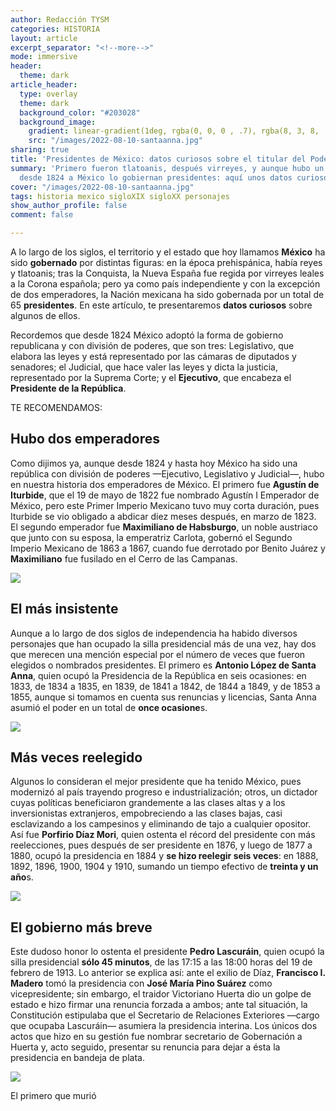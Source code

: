 ```yaml
---
author: Redacción TYSM
categories: HISTORIA
layout: article
excerpt_separator: "<!--more-->"
mode: immersive
header:
  theme: dark
article_header:
  type: overlay
  theme: dark
  background_color: "#203028"
  background_image:
    gradient: linear-gradient(1deg, rgba(0, 0, 0 , .7), rgba(8, 3, 8, .9))
    src: "/images/2022-08-10-santaanna.jpg"
sharing: true
title: 'Presidentes de México: datos curiosos sobre el titular del Poder Ejecutivo'
summary: 'Primero fueron tlatoanis, después virreyes, y aunque hubo un par de emperadores
  desde 1824 a México lo gobiernan presidentes: aquí unos datos curiosos… '
cover: "/images/2022-08-10-santaanna.jpg"
tags: historia mexico sigloXIX sigloXX personajes
show_author_profile: false
comment: false

---
```

A lo largo de los siglos, el territorio y el estado que hoy llamamos **México** ha sido **gobernado** por distintas figuras: en la época prehispánica, había reyes y tlatoanis; tras la Conquista, la Nueva España fue regida por virreyes leales a la Corona española; pero ya como país independiente y con la excepción de dos emperadores, la Nación mexicana ha sido gobernada por un total de 65 **presidentes**. En este artículo, te presentaremos **datos curiosos** sobre algunos de ellos.

Recordemos que desde 1824 México adoptó la forma de gobierno republicana y con división de poderes, que son tres: Legislativo, que elabora las leyes y está representado por las cámaras de diputados y senadores; el Judicial, que hace valer las leyes y dicta la justicia, representado por la Suprema Corte; y el **Ejecutivo**, que encabeza el **Presidente de la República**.

TE RECOMENDAMOS:

## Hubo dos emperadores

Como dijimos ya, aunque desde 1824 y hasta hoy México ha sido una república con división de poderes —Ejecutivo, Legislativo y Judicial—, hubo en nuestra historia dos emperadores de México. El primero fue **Agustín de Iturbide**, que el 19 de mayo de 1822 fue nombrado Agustín I Emperador de México, pero este Primer Imperio Mexicano tuvo muy corta duración, pues Iturbide se vio obligado a abdicar diez meses después, en marzo de 1823. El segundo emperador fue **Maximiliano de Habsburgo**, un noble austriaco que junto con su esposa, la emperatriz Carlota, gobernó el Segundo Imperio Mexicano de 1863 a 1867, cuando fue derrotado por Benito Juárez y **Maximiliano** fue fusilado en el Cerro de las Campanas.

![](https://upload.wikimedia.org/wikipedia/commons/f/f8/Emperador_Maximiliano_I_de_Mexico.jpg)

## El más insistente

Aunque a lo largo de dos siglos de independencia ha habido diversos personajes que han ocupado la silla presidencial más de una vez, hay dos que merecen una mención especial por el número de veces que fueron elegidos o nombrados presidentes.  El primero es **Antonio López de Santa Anna**, quien ocupó la Presidencia de la República en seis ocasiones: en 1833, de 1834 a 1835, en 1839, de 1841 a 1842, de 1844 a 1849, y de 1853 a 1855, aunque si tomamos en cuenta sus renuncias y licencias, Santa Anna asumió el poder en un total de **once ocasione**s.

![](https://upload.wikimedia.org/wikipedia/commons/thumb/0/0f/Antonio_L%C3%B3pez_de_Santa_Anna%2C_siglo_XIX%2C_%C3%B3leo_sobre_tela.png/862px-Antonio_L%C3%B3pez_de_Santa_Anna%2C_siglo_XIX%2C_%C3%B3leo_sobre_tela.png)

## Más veces reelegido

Algunos lo consideran el mejor presidente que ha tenido México, pues modernizó al país trayendo progreso e industrialización; otros, un dictador cuyas políticas beneficiaron grandemente a las clases altas y a los inversionistas extranjeros, empobreciendo a las clases bajas, casi esclavizando a los campesinos y eliminando de tajo a cualquier opositor. Así fue **Porfirio Díaz Mori**, quien ostenta el récord del presidente con más reelecciones, pues después de ser presidente en 1876, y luego de 1877 a 1880, ocupó la presidencia en 1884 y **se hizo reelegir seis veces**: en 1888, 1892, 1896, 1900, 1904 y 1910, sumando un tiempo efectivo de **treinta y un año**s.

![](https://upload.wikimedia.org/wikipedia/commons/thumb/9/90/Porfirio_Diaz.jpg/717px-Porfirio_Diaz.jpg)

## El gobierno más breve

Este dudoso honor lo ostenta el presidente **Pedro Lascuráin**, quien ocupó la silla presidencial **sólo 45 minutos**, de las 17:15 a las 18:00 horas del 19 de febrero de 1913. Lo anterior se explica así: ante el exilio de Díaz, **Francisco I. Madero** tomó la presidencia con **José María Pino Suárez** como vicepresidente; sin embargo, el traidor Victoriano Huerta dio un golpe de estado e hizo firmar una renuncia forzada a ambos; ante tal situación, la Constitución estipulaba que el Secretario de Relaciones Exteriores —cargo que ocupaba Lascuráin— asumiera la presidencia interina. Los únicos dos actos que hizo en su gestión fue nombrar secretario de Gobernación a Huerta y, acto seguido, presentar su renuncia para dejar a ésta la presidencia en bandeja de plata.

![](https://upload.wikimedia.org/wikipedia/commons/thumb/2/24/Pedro_Lascurain.jpg/751px-Pedro_Lascurain.jpg)

El primero que murió 